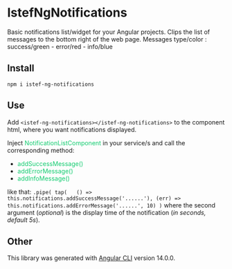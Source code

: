 # IstefNgNotifications

Basic notifications list/widget for your Angular projects. Clips the list of messages to the bottom right of the web page.
Messages type/color : success/green - error/red - info/blue

## Install

`
npm i istef-ng-notifications
`

## Use

Add `<istef-ng-notifications></istef-ng-notifications>` to the component html, where you want notifications displayed.

Inject <span style="color: #13cc70;">NotificationListComponent</span>  in your service/s and call the corresponding method:
* <span style="color: #13cc70;">addSuccessMessage()</span>
* <span style="color: #13cc70;">addErrorMessage()</span>
* <span style="color: #13cc70;">addInfoMessage()</span>

like that: 
`
.pipe(
      tap(  
              () => this.notifications.addSuccessMessage('......'),
              (err) => this.notifications.addErrorMessage('......', 10)
)
`
where the second argument (<i>optional</i>) is the display time of the notification (<i>in seconds, default 5s</i>).

## Other

This library was generated with [Angular CLI](https://github.com/angular/angular-cli) version 14.0.0.
